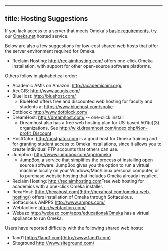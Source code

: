 
---
title: Hosting Suggestions
---

If you lack access to a server that meets Omeka's [basic requirements](/Preparing_to_Instal.md), try our [Omeka.net](http://omeka.net) hosted service.

Below are also a few suggestions for low-cost shared web hosts that offer the server environment required for Omeka.

-   Reclaim Hosting: <http://reclaimhosting.com/> offers one-click Omeka installation, with support for other open-source software platforms.

Others follow in alphabetical order:

-   Academic AMIs on Amazon: <http://academicami.org/>
-   AcuGIS: <http://www.acugis.com/>
-   BlueHost: <http://bluehost.com/>
    -   BlueHost offers free and discounted web hosting for faculty and
        students at <https://www.bluehost.com/spoke>
-   Dotblock: <http://www.dotblock.com/>
-   DreamHost: <http://dreamhost.com/> -- one-click install
    -   Dreamhost also has a free web hosting plan for US-based 501(c)(3) organizations. See <http://wiki.dreamhost.com/index.php/Non-profit_Discount>
-   HostGator: <http://hostgator.com> is a good host for Omeka training and for granting student access to Omeka installations, since it allows you to create individual FTP accounts that others can use.
-   Jumpbox: <http://www.jumpbox.com/app/omeka>
    -   JumpBox, a service that simplifies the process of installing open source software. JumpBox gives you the option to run a virtual machine locally on your Windows/Mac/Linux personal computer, or to purchase website hosting that includes Omeka already installed.
-   Reclaim Hosting: <http://reclaimhosting.com>Free web hosting for academics with a one-click Omeka installer.
-   RexaHost: [http://hexahost.com](http://hexahost.com/omeka-web-hosting/) offers installation of Omeka through Softaculous.
-   Softaculous AMPPS <http://www.ampps.com/>
-   Webfaction: <http://webfaction.com/>
-   Webuzo <http://webuzo.com/apps/educational/Omeka> has a virtual appliance to run Omeka.

Users have reported difficulty with the following shared web hosts:
-   1and1 [http://1and1.com](http://www.1and1.com)
-   Siteground <http://www.siteground.com/>
